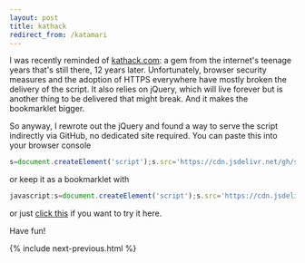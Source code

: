 ```yaml
---
layout: post
title: kathack
redirect_from: /katamari
---
```


I was recently reminded of [kathack.com](http://kathack.com): a gem from the internet's teenage years that's still there, 12 years later. Unfortunately, browser security measures and the adoption of HTTPS everywhere have mostly broken the delivery of the script. It also relies on jQuery, which will live forever but is another thing to be delivered that might break. And it makes the bookmarklet bigger.

So anyway, I rewrote out the jQuery and found a way to serve the script indirectly via GitHub, no dedicated site required. You can paste this into your browser console

```js
s=document.createElement('script');s.src='https://cdn.jsdelivr.net/gh/seansfkelley/kathack@529d1d36e39379b0f75913c92a7def0950fa320a/kh.js';document.body.appendChild(s);
```

or keep it as a bookmarklet with

```js
javascript:s=document.createElement('script');s.src='https://cdn.jsdelivr.net/gh/seansfkelley/kathack@529d1d36e39379b0f75913c92a7def0950fa320a/kh.js';document.body.appendChild(s);void(0);
```

or just [click this](javascript:s=document.createElement('script');s.src='https://cdn.jsdelivr.net/gh/seansfkelley/kathack@529d1d36e39379b0f75913c92a7def0950fa320a/kh.js';document.body.appendChild(s);void(0);) if you want to try it here.

Have fun!

{% include next-previous.html %}
